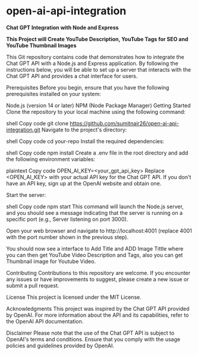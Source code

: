 # open-ai-api-integration

**Chat GPT Integration with Node and Express**

**This Project will Create YouTube Description, YouTube Tags for SEO and YouTube Thumbnail Images**

This Git repository contains code that demonstrates how to integrate the Chat GPT API with a Node.js and Express application. By following the instructions below, you will be able to set up a server that interacts with the Chat GPT API and provides a chat interface for users.

Prerequisites
Before you begin, ensure that you have the following prerequisites installed on your system:

Node.js (version 14 or later)
NPM (Node Package Manager)
Getting Started
Clone the repository to your local machine using the following command:

shell
Copy code
git clone https://github.com/sumitnair26/open-ai-api-integration.git
Navigate to the project's directory:

shell
Copy code
cd your-repo
Install the required dependencies:

shell
Copy code
npm install
Create a .env file in the root directory and add the following environment variables:

plaintext
Copy code
OPEN_AI_KEY=<your_gpt_api_key>
Replace <OPEN_AI_KEY> with your actual API key for the Chat GPT API. If you don't have an API key, sign up at the OpenAI website and obtain one.

Start the server:

shell
Copy code
npm start
This command will launch the Node.js server, and you should see a message indicating that the server is running on a specific port (e.g., Server listening on port 3000).

Open your web browser and navigate to http://localhost:4001 (replace 4001 with the port number shown in the previous step).

You should now see a interface to Add Title and ADD Image Tittle where you can then get YouTube Video Description and Tags, also you can get Thumbnail image for Youtube Video.

Contributing
Contributions to this repository are welcome. If you encounter any issues or have improvements to suggest, please create a new issue or submit a pull request.

License
This project is licensed under the MIT License.

Acknowledgments
This project was inspired by the Chat GPT API provided by OpenAI. For more information about the API and its capabilities, refer to the OpenAI API documentation.

Disclaimer
Please note that the use of the Chat GPT API is subject to OpenAI's terms and conditions. Ensure that you comply with the usage policies and guidelines provided by OpenAI.




